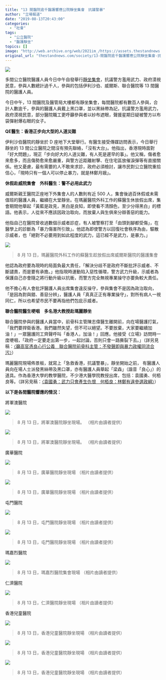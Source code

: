 ```yaml
---
title: "13 間醫院逾千醫護響應公院靜坐集會　抗議警暴"
author: "立場報道"
date: "2019-08-13T20:43:00"
categories:
  - "社會"
tags:
  - "公立醫院"
  - "醫護靜坐"
topics: []
image: "http://web.archive.org/web/2021im_/https://assets.thestandnews.com/media/photos/hospital-21_o3HCn.png"
original_url: "thestandnews.com/society/13-間醫院逾千醫護響應公院靜坐集會-抗議警暴"
---
```

![](http://web.archive.org/web/2021im_/https://assets.thestandnews.com/media/photos/hospital-21_o3HCn.png)

多間公立醫院醫護人員今日中午自發舉行[靜坐集會](../../politics/%E4%B8%8D%E6%96%B7%E6%9B%B4%E6%96%B0-13-%E9%96%93%E9%86%AB%E9%99%A2%E9%86%AB%E8%AD%B7%E9%9D%9C%E5%9D%90-%E6%8A%97%E8%AD%B0%E8%AD%A6%E6%96%B9%E6%BF%AB%E7%94%A8%E6%AD%A6%E5%8A%9B-%E6%94%BF%E5%BA%9C%E6%BC%A0%E8%A6%96%E6%B0%91%E6%84%8F/)，抗議警方濫用武力、政府漠視民意，參與人數總計過千人，參與的包括伊利沙伯、威爾斯、聯合醫院等 13 間醫院的醫護人員。

今日中午，13 間醫院及醫管局大樓都有靜坐集會，每間醫院都有數百人參與，合計人數逾千，參與的醫護人員戴上黑口罩，並以黑絲帶為記，抗議警方濫用武力，政府漠視民意，部分醫院職工更呼籲參與者以紗布遮眼，聲援星期日疑被警方以布袋彈射爆右眼的女子。

**QE醫生：香港正步向大型的人道災難**

伊利沙伯醫院的靜坐於 D 座地下大堂舉行。有醫生接受傳媒訪問表示，今日舉行靜坐的 13 間公立醫院之間沒有預先聯絡，「沒有大台」。他指出，香港現時面對「好大問題」，現正「步向好大的人道災難，有人死是遲早的事」。他又稱，傷者愈來愈多，而且傷勢愈來愈嚴重，與警方近距離射擊、在住宅區放催淚彈等有直接關係。他又憂慮，最有需要的人不敢來求診，政府必須檢討，讓市民對公立醫院重拾信心，「現時只有一個人可以停止暴力，就是林鄭月娥」。

**休假赴威院集會　外科醫生：警不必用此武力**

威爾斯親王醫院正座地下外集會人的人數則有近 500 人，集會後過百休假或未需值班的醫護人員，繼續在大堂靜坐。在瑪麗醫院外科工作的蘇醫生休放假出席，集會期間他舉起「黃藍是政見，黑白是良知，即使看不清顏色，至少分得黑白」的標語。他表示，人從來不應該因政治取向，而放棄人與生俱來分辯善惡的能力。

他指自己在醫院曾收過數個示威者診症，有人被警察打至「由頭到腳都受傷」，在醫學上的診斷為「暴力傷害所引致」。他認為即使警方以回復社會秩序為由，驅散示威者，也「絕對不必要用到如此程度的武力，這已經不是武力，是暴力。」

![](http://web.archive.org/web/2021im_/https://assets.thestandnews.com/media/photos/pwhpwh_rcz7m.jpeg)
> 8 月 13 日，瑪麗醫院外科工作的蘇醫生趁放假出席威爾斯醫院的醫護集會

他認為政府要為現時的局面負最大責任，「解決分歧不是政府不斷批評示威者、不斷譴責，而是要有承擔。」他指現時運動陷入惡性循環，警方武力升級，示威者為保護自己亦會隨之將行動升級以抗衝，而警方完全無視專業操守亦要負較大責任。

他不擔心有人會批評醫護人員出席集會違反操守，參與集會不是因為政治取向，「是因為對與錯、善惡分辨」，醫護人員「真真正正有專業操守」，對所有病人一視同仁，所以也希望市民不要再指他們包庇示威者。

**聯合醫院醫生哽咽　多名港大教授赴瑪麗靜坐**

聯合醫院參與的醫護人員當中，前骨科主管陳志偉醫生離開前，向在場醫護打氣，「我們要捍衛香港。我們雖然失望，但不可以絕望。不要放棄，大家要繼續加油！」一眾醫護同工齊聲呼叫「香港人，加油！」回應。他接受《立場》訪問時一度哽咽，「政府一定要走出第一步，一起討論，否則只會一路撕裂下去。」（詳另見稿：[〈籲高官憑良心行公義　聯合醫院前骨科主管：不發聲即與暴力政權同流合污〉](../../society/%E9%86%AB%E8%AD%B7%E9%9D%9C%E5%9D%90-%E7%B1%B2%E9%AB%98%E5%AE%98%E6%86%91%E8%89%AF%E5%BF%83%E8%A1%8C%E5%85%AC%E7%BE%A9-%E8%81%AF%E5%90%88%E9%86%AB%E9%99%A2%E5%89%8D%E9%AA%A8%E7%A7%91%E4%B8%BB%E7%AE%A1-%E4%B8%8D%E7%99%BC%E8%81%B2%E5%8D%B3%E8%88%87%E6%9A%B4%E5%8A%9B%E6%94%BF%E6%AC%8A%E5%90%8C%E6%B5%81%E5%90%88%E6%B1%A1/)）

瑪麗醫院現場佈景板，就寫上「急救香港，抗議警暴」，靜坐開始之前， 有醫護人員向在場人士派發黑絲帶及黑口罩，亦有醫護人員舉起「梁森」（諧音「良心」）的道具。作為香港大學的教學醫院，不少港大醫學院教授出席，包括：袁國勇、何栢良等。（詳另見稿：[〈袁國勇：武力只會產生仇恨　何栢良：林鄭有違參選政綱〉](../../politics/%E9%86%AB%E8%AD%B7%E9%9D%9C%E5%9D%90-%E7%91%AA%E9%BA%97-%E8%A2%81%E5%9C%8B%E5%8B%87-%E6%AD%A6%E5%8A%9B%E5%8F%AA%E6%9C%83%E7%94%A2%E7%94%9F%E4%BB%87%E6%81%A8-%E4%BD%95%E6%A0%A2%E8%89%AF-%E6%9E%97%E9%84%AD%E6%9C%89%E9%81%95%E5%8F%83%E9%81%B8%E6%94%BF%E7%B6%B1/)）

**以下是各間醫院響應的情況：**

將軍澳醫院

![](http://web.archive.org/web/2021im_/https://assets.thestandnews.com/media/photos/E8BB8DE6BEB3E986ABE999A2_8EbQs.jpg)
> 8 月 13 日，將軍澳醫院靜坐現場。 （相片由讀者提供）

![](http://web.archive.org/web/2021im_/https://assets.thestandnews.com/media/photos/E5B087E8BB8DE6BEB3E986ABE999A22_TZCOB.jpg)
> 8 月 13 日，將軍澳醫院靜坐現場。 （相片由讀者提供）

廣華醫院

![](http://web.archive.org/web/2021im_/https://assets.thestandnews.com/media/photos/E5BBA3E88FAFE986ABE999A2_ZzygH.jpg)
> 8 月 13 日，廣華醫院靜坐現場 （相片由讀者提供）

![](http://web.archive.org/web/2021im_/https://assets.thestandnews.com/media/photos/E5BBA3E88FAFE986ABE999A22_z3vPU.jpg)
> 8 月 13 日，廣華醫院靜坐現場 （相片由讀者提供）

屯門醫院

![](http://web.archive.org/web/2021im_/https://assets.thestandnews.com/media/photos/E5B1AFE99680E986ABE999A2_bQ3mg.jpg)
> 8 月 13 日，屯門醫院靜坐現場 （相片由讀者提供）

![](http://web.archive.org/web/2021im_/https://assets.thestandnews.com/media/photos/TuenMun_y9Exh.jpg)
> 8 月 13 日，屯門醫院靜坐現場 （相片由讀者提供）

瑪嘉烈醫院

![](http://web.archive.org/web/2021im_/https://assets.thestandnews.com/media/photos/makalit_VFaiC.jpeg)
> 8 月 13 日，瑪嘉烈醫院集會現場 （相片由讀者提供）

仁濟醫院

![](http://web.archive.org/web/2021im_/https://assets.thestandnews.com/media/photos/YCH_vqMBr.jpg)
> 8 月 13 日，仁濟醫院靜坐現場 （相片由讀者提供）

香港兒童醫院

![](http://web.archive.org/web/2021im_/https://assets.thestandnews.com/media/photos/children_24zqA.jpg)
> 8 月 13 日，香港兒童醫院靜坐現場 （相片由讀者提供）

![](http://web.archive.org/web/2021im_/https://assets.thestandnews.com/media/photos/children2_tuEbO.jpg)
> 8 月 13 日，香港兒童醫院靜坐現場 （相片由讀者提供）

![](http://web.archive.org/web/2021im_/https://assets.thestandnews.com/media/photos/children3_SSYls.jpg)
> 8 月 13 日，香港兒童醫院靜坐現場 （相片由讀者提供）
